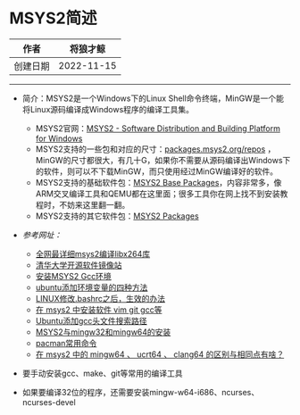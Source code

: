 # MSYS2简述

|作者|将狼才鲸|
|---|---|
|创建日期|2022-11-15|

---

* 简介：MSYS2是一个Windows下的Linux Shell命令终端，MinGW是一个能将Linux源码编译成Windows程序的编译工具集。
  * MSYS2官网：[MSYS2 - Software Distribution and Building Platform for Windows](https://www.msys2.org/)
  * MSYS2支持的一些包和对应的尺寸：[packages.msys2.org/repos](https://packages.msys2.org/repos) ，MinGW的尺寸都很大，有几十G，如果你不需要从源码编译出Windows下的软件，则可以不下载MinGW，而只使用经过MinGW编译好的软件。
  * MSYS2支持的基础软件包：[MSYS2 Base Packages](https://packages.msys2.org/base)，内容非常多，像ARM交叉编译工具和QEMU都在这里面；很多工具你在网上找不到安装教程时，不妨来这里翻一翻。
  * MSYS2支持的其它软件包：[MSYS2 Packages](https://packages.msys2.org/package)

* *参考网址：*
  * [全网最详细msys2编译libx264库](https://blog.csdn.net/nodeman/article/details/106431858)  
  * [清华大学开源软件镜像站](https://mirrors.tuna.tsinghua.edu.cn/msys2/distrib/x86_64/)  
  * [安装MSYS2 Gcc环境](https://www.moguf.com/post/win10installgcc)  
  * [ubuntu添加环境变量的四种方法](https://blog.csdn.net/K_K_yl/article/details/119756206)  
  * [LINUX修改.bashrc之后，生效的办法](https://blog.csdn.net/quantum7/article/details/82142173)  
  * [在 msys2 中安装软件 vim git gcc等](https://blog.csdn.net/eloudy/article/details/120159510) 
  * [Ubuntu添加gcc头文件搜索路径](https://blog.csdn.net/qq_44986592/article/details/112061665) 
  * [MSYS2与mingw32和mingw64的安装](https://www.cnblogs.com/juluwangshier/p/12015699.html)  
  * [pacman常用命令](https://www.jianshu.com/p/4da41f67a7d9)  
  * [在 msys2 中的 mingw64 、 ucrt64 、 clang64 的区别与相同点有啥？](https://www.zhihu.com/question/463666011/answer/1927907983)

* 要手动安装gcc、make、git等常用的编译工具  
* 如果要编译32位的程序，还需要安装mingw-w64-i686、ncurses、ncurses-devel  
